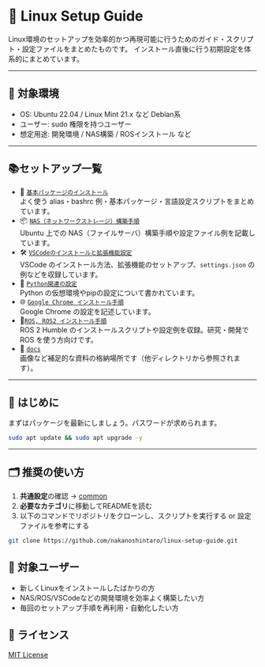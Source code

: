# 🐧 Linux Setup Guide

Linux環境のセットアップを効率的かつ再現可能に行うためのガイド・スクリプト・設定ファイルをまとめたものです。
インストール直後に行う初期設定を体系的にまとめています。

---

## 📌 対象環境

- OS: Ubuntu 22.04 / Linux Mint 21.x など Debian系
- ユーザー: sudo 権限を持つユーザー
- 想定用途: 開発環境 / NAS構築 / ROSインストール など

---

## 📚セットアップ一覧

- 🧰 [`基本パッケージのインストール`](./common/)<br>
  よく使う alias・bashrc 例・基本パッケージ・言語設定スクリプトをまとめています。
- 📦 [`NAS（ネットワークストレージ）構築手順`](./nas/)<br>
  Ubuntu 上での NAS（ファイルサーバ）構築手順や設定ファイル例を記載しています。
- 🛠️ [`VSCodeのインストールと拡張機能設定`](./vscode/)<br>
  VSCode のインストール方法、拡張機能のセットアップ、`settings.json` の例などを収録しています。
- 🐍 [`Python関連の設定`](./python/)<br>
  Python の仮想環境やpipの設定について書かれています。
- 🌐 [`Google Chrome インストール手順`](./google_chrome/)<br>
  Google Chrome の設定を記述しています。
- 🤖[`ROS, ROS2 インストール手順`](./ros/)<br>
  ROS 2 Humble のインストールスクリプトや設定例を収録。研究・開発で ROS を使う方向けです。
- 📄 [`docs`](./docs/)<br>
  画像など補足的な資料の格納場所です（他ディレクトリから参照されます）。

---

## 🚀 はじめに

まずはパッケージを最新にしましょう。パスワードが求められます。

```bash
sudo apt update && sudo apt upgrade -y
```

---

## 🗂️ 推奨の使い方

1. **共通設定**の確認 → [common](./common/)
2. **必要なカテゴリ**に移動してREADMEを読む
3. 以下のコマンドでリポジトリをクローンし、スクリプトを実行する or 設定ファイルを参考にする

```bash
git clone https://github.com/nakanoshintaro/linux-setup-guide.git
```

## 👤 対象ユーザー

- 新しくLinuxをインストールしたばかりの方
- NAS/ROS/VSCodeなどの開発環境を効率よく構築したい方
- 毎回のセットアップ手順を再利用・自動化したい方

## 📜 ライセンス
[MIT License](./LICENSE)